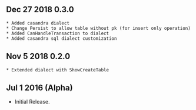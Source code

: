 ## Dec 27 2018 0.3.0
    * Added casandra dialect
    * Change Persist to allow table without pk (for insert only operation)
    * Added CanHandleTransaction to dialect
    * Added casandra sql dialect customization

## Nov 5 2018 0.2.0
    * Extended dialect with ShowCreateTable

## Jul 1 2016 (Alpha)

  * Initial Release.
